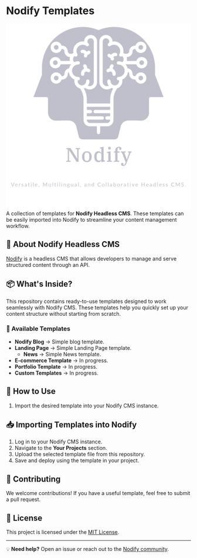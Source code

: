 # Nodify Templates

![nodify_transparent.png](assets/nodify_transparent.png)
A collection of templates for **Nodify Headless CMS**. These templates can be easily imported into Nodify to streamline your content management workflow.

## 🚀 About Nodify Headless CMS
[Nodify](https://github.com/AZIRARM/nodify) is a headless CMS that allows developers to manage and serve structured content through an API.

## 📦 What's Inside?
This repository contains ready-to-use templates designed to work seamlessly with Nodify CMS. These templates help you quickly set up your content structure without starting from scratch.

### 📝 Available Templates
- **Nodify Blog** → Simple blog template.
- **Landing Page** →  Simple Landing Page template.
  - **News** →  Simple News template.
- **E-commerce Template** → In progress.
- **Portfolio Template** → In progress.
- **Custom Templates** → In progress.

## 🔧 How to Use
1. Import the desired template into your Nodify CMS instance.

## 📥 Importing Templates into Nodify
1. Log in to your Nodify CMS instance.
2. Navigate to the **Your Projects** section.
3. Upload the selected template file from this repository.
4. Save and deploy using the template in your project.

## 🤝 Contributing
We welcome contributions! If you have a useful template, feel free to submit a pull request.

## 📜 License
This project is licensed under the [MIT License](LICENSE).

---

💡 **Need help?** Open an issue or reach out to the [Nodify community](https://github.com/AZIRARM/nodify-templates/issues).
